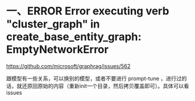 # 一、ERROR Error executing verb "cluster_graph" in create_base_entity_graph: EmptyNetworkError

https://github.com/microsoft/graphrag/issues/562

跟模型有一些关系，可以换别的模型，或者不要进行 prompt-tune ，进行过的话，就还原回原始的内容（重新init一个目录，然后拷贝覆盖即可）。具体可以看issues

